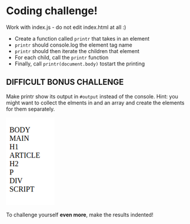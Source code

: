 # Coding challenge!

Work with index.js - do not edit index.html at all :)

- Create a function called `printr` that takes in an element
- `printr` should console.log the element tag name
- `printr` should then iterate the children that element
- For each child, call the `printr` function
- Finally, call `printr(document.body)` tostart the printing

## DIFFICULT BONUS CHALLENGE

Make printr show its output in `#output` instead of the console. Hint: you might want to collect the elments in and an array and create the elements for them separately.

![The output of the bonus could look like this](bonus-example-output.png)

To challenge yourself **even more**, make the results indented!


